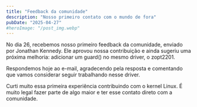 ```yaml
---
title: "Feedback da comunidade"
description: "Nosso primeiro contato com o mundo de fora"
pubDate: "2025-04-27"
#heroImage: "/post_img.webp"
---
```

No dia 26, recebemos nosso primeiro feedback da comunidade, enviado por Jonathan Kennedy. Ele aprovou nossa contribuição e ainda sugeriu uma próxima melhoria: adicionar um guard() no mesmo driver, o zopt2201.

Respondemos hoje ao e-mail, agradecendo pela resposta e comentando que vamos considerar seguir trabalhando nesse driver.

Curti muito essa primeira experiência contribuindo com o kernel Linux. É muito legal fazer parte de algo maior e ter esse contato direto com a comunidade.